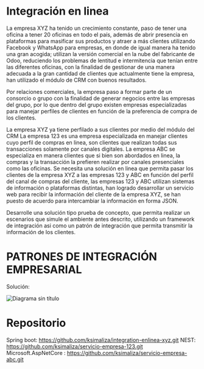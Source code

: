 # Integración en linea
La empresa XYZ ha tenido un crecimiento constante, paso de tener una oficina a tener 20 oficinas en todo el país, además de abrir presencia en plataformas para masificar sus productos y atraer a más clientes utilizando Facebook y WhatsApp para empresas, en donde de igual manera ha tenido una gran acogida; utilizan la versión comercial en la nube del fabricante de Odoo, reduciendo los problemas de lentitud e intermitencia que tenían entre las diferentes oficinas, con la finalidad de gestionar de una manera adecuada a la gran cantidad de clientes que actualmente tiene la empresa, han utilizado el módulo de CRM con buenos resultados.

Por relaciones comerciales, la empresa paso a formar parte de un consorcio o grupo con la finalidad de generar negocios entre las empresas del grupo, por lo que dentro del grupo existen empresas especializadas para manejar perfiles de clientes en función de la preferencia de compra de los clientes.

La empresa XYZ ya tiene perfilado a sus clientes por medio del módulo del CRM
La empresa 123 es una empresa especializada en manejar clientes cuyo perfil de compras en linea, son clientes que realizan todas sus transacciones solamente por canales digitales.
La empresa ABC se especializa en manera clientes que si bien son abordados en linea, la compras y la transacción la prefieren realizar por canales presenciales como las oficinas.
Se necesita una solución en linea que permita pasar los clientes de la empresa XYZ a las empresas 123 y ABC en función del perfil del canal de compras del cliente, las empresas 123 y ABC utilizan sistemas de información o plataformas distintas, han logrado desarrollar un servicio web para recibir la información del cliente de la empresa XYZ, se han puesto de acuerdo para intercambiar la información en forma JSON.

Desarrolle una solución tipo prueba de concepto, que permita realizar un escenarios que simule el ambiente antes descrito, utilizando un framework de integración asi como un patrón de integración que permita transmitir la información de los clientes.


# PATRONES DE INTEGRACIÓN EMPRESARIAL
Solución:

![Diagrama sin título](https://user-images.githubusercontent.com/12319705/229381706-1bae8b1b-5e79-4b18-8ddf-b330a6901813.jpg)


# Repositorio 

Spring boot: https://github.com/ksimaliza/integration-enlinea-xyz.git
NEST: https://github.com/ksimaliza/servicio-empresa-123.git
Microsoft.AspNetCore : https://github.com/ksimaliza/servicio-empresa-abc.git



